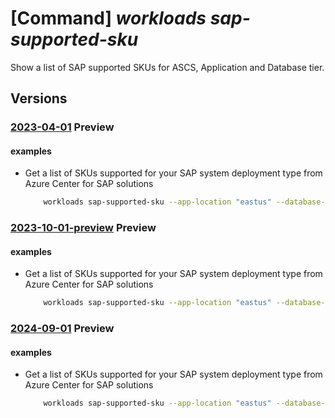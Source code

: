 # [Command] _workloads sap-supported-sku_

Show a list of SAP supported SKUs for ASCS, Application and Database tier.

## Versions

### [2023-04-01](/Resources/mgmt-plane/L3N1YnNjcmlwdGlvbnMve30vcHJvdmlkZXJzL21pY3Jvc29mdC53b3JrbG9hZHMvbG9jYXRpb25zL3t9L3NhcHZpcnR1YWxpbnN0YW5jZW1ldGFkYXRhL2RlZmF1bHQvZ2V0c2Fwc3VwcG9ydGVkc2t1/2023-04-01.xml) **Preview**

<!-- mgmt-plane /subscriptions/{}/providers/microsoft.workloads/locations/{}/sapvirtualinstancemetadata/default/getsapsupportedsku 2023-04-01 -->

#### examples

- Get a list of SKUs supported for your SAP system deployment type from Azure Center for SAP solutions
    ```bash
        workloads sap-supported-sku --app-location "eastus" --database-type "HANA" --deployment-type "ThreeTier" --environment "Prod" --high-availability-type "AvailabilitySet" --sap-product "S4HANA" --location "eastus"
    ```

### [2023-10-01-preview](/Resources/mgmt-plane/L3N1YnNjcmlwdGlvbnMve30vcHJvdmlkZXJzL21pY3Jvc29mdC53b3JrbG9hZHMvbG9jYXRpb25zL3t9L3NhcHZpcnR1YWxpbnN0YW5jZW1ldGFkYXRhL2RlZmF1bHQvZ2V0c2Fwc3VwcG9ydGVkc2t1/2023-10-01-preview.xml) **Preview**

<!-- mgmt-plane /subscriptions/{}/providers/microsoft.workloads/locations/{}/sapvirtualinstancemetadata/default/getsapsupportedsku 2023-10-01-preview -->

#### examples

- Get a list of SKUs supported for your SAP system deployment type from Azure Center for SAP solutions
    ```bash
        workloads sap-supported-sku --app-location "eastus" --database-type "HANA" --deployment-type "ThreeTier" --environment "Prod" --high-availability-type "AvailabilitySet" --sap-product "S4HANA" --location "eastus"
    ```

### [2024-09-01](/Resources/mgmt-plane/L3N1YnNjcmlwdGlvbnMve30vcHJvdmlkZXJzL21pY3Jvc29mdC53b3JrbG9hZHMvbG9jYXRpb25zL3t9L3NhcHZpcnR1YWxpbnN0YW5jZW1ldGFkYXRhL2RlZmF1bHQvZ2V0c2Fwc3VwcG9ydGVkc2t1/2024-09-01.xml) **Preview**

<!-- mgmt-plane /subscriptions/{}/providers/microsoft.workloads/locations/{}/sapvirtualinstancemetadata/default/getsapsupportedsku 2024-09-01 -->

#### examples

- Get a list of SKUs supported for your SAP system deployment type from Azure Center for SAP solutions
    ```bash
        workloads sap-supported-sku --app-location "eastus" --database-type "HANA" --deployment-type "ThreeTier" --environment "Prod" --high-availability-type "AvailabilitySet" --sap-product "S4HANA" --location "eastus"
    ```
